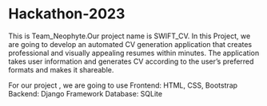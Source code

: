 # Hackathon-2023

This is Team_Neophyte.Our project name is SWIFT_CV. In this Project, we are going to develop an automated CV generation application that creates professional and visually appealing resumes within minutes. The application takes user information and generates CV according to the user’s preferred formats and makes it shareable. 

For our project , we are going to use
      Frontend: HTML, CSS, Bootstrap
      Backend: Django Framework
      Database: SQLite
